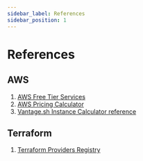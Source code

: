 ```yaml
---
sidebar_label: References
sidebar_position: 1
---
```

# References

## AWS
1. [AWS Free Tier Services](https://aws.amazon.com/free/?all-free-tier.sort-by=item.additionalFields.SortRank&all-free-tier.sort-order=asc&awsf.Free%20Tier%20Types=*all&awsf.Free%20Tier%20Categories=*all)
1. [AWS Pricing Calculator](https://calculator.aws/#/) 
1. [Vantage.sh Instance Calculator reference](https://instances.vantage.sh/)


## Terraform

1. [Terraform Providers Registry](https://registry.terraform.io/browse/providers)